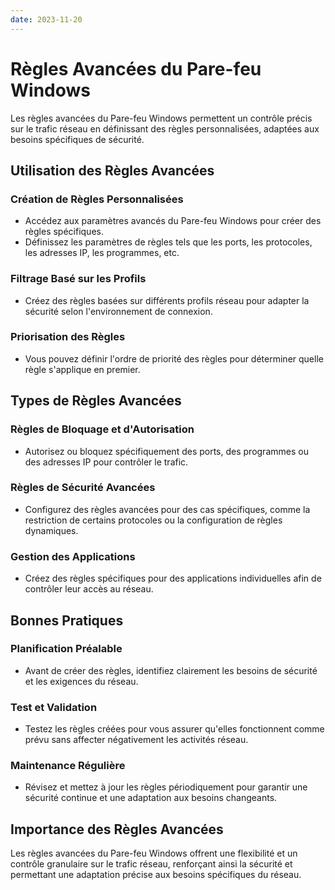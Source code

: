 ```yaml
---
date: 2023-11-20
---
```

# Règles Avancées du Pare-feu Windows

Les règles avancées du Pare-feu Windows permettent un contrôle précis sur le trafic réseau en définissant des règles personnalisées, adaptées aux besoins spécifiques de sécurité.

## Utilisation des Règles Avancées

### Création de Règles Personnalisées
- Accédez aux paramètres avancés du Pare-feu Windows pour créer des règles spécifiques.
- Définissez les paramètres de règles tels que les ports, les protocoles, les adresses IP, les programmes, etc.

### Filtrage Basé sur les Profils
- Créez des règles basées sur différents profils réseau pour adapter la sécurité selon l'environnement de connexion.

### Priorisation des Règles
- Vous pouvez définir l'ordre de priorité des règles pour déterminer quelle règle s'applique en premier.

## Types de Règles Avancées

### Règles de Bloquage et d'Autorisation
- Autorisez ou bloquez spécifiquement des ports, des programmes ou des adresses IP pour contrôler le trafic.

### Règles de Sécurité Avancées
- Configurez des règles avancées pour des cas spécifiques, comme la restriction de certains protocoles ou la configuration de règles dynamiques.

### Gestion des Applications
- Créez des règles spécifiques pour des applications individuelles afin de contrôler leur accès au réseau.

## Bonnes Pratiques

### Planification Préalable
- Avant de créer des règles, identifiez clairement les besoins de sécurité et les exigences du réseau.

### Test et Validation
- Testez les règles créées pour vous assurer qu'elles fonctionnent comme prévu sans affecter négativement les activités réseau.

### Maintenance Régulière
- Révisez et mettez à jour les règles périodiquement pour garantir une sécurité continue et une adaptation aux besoins changeants.

## Importance des Règles Avancées
Les règles avancées du Pare-feu Windows offrent une flexibilité et un contrôle granulaire sur le trafic réseau, renforçant ainsi la sécurité et permettant une adaptation précise aux besoins spécifiques du réseau.
